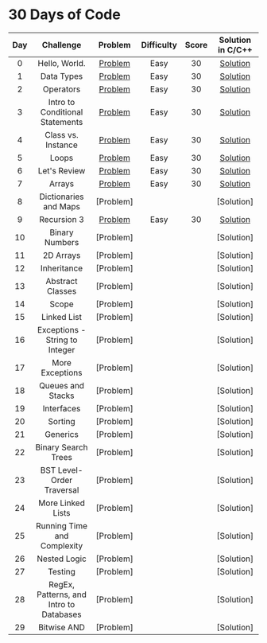 # 30 Days of Code

|  Day  |         Challenge         |          Problem          |          Difficulty          |          Score          |          Solution in C/C++          |
| :---: | :-----------------------: | :-----------------------: | :--------------------------: | :---------------------: | :------------------------: |
|   0   |  Hello, World.   | [Problem](https://www.hackerrank.com/challenges/30-hello-world/problem) | Easy | 30 | [Solution](https://github.com/Abdelrhman97/Hackerrank/blob/main/30%20Days%20of%20Code/01%20-%20Day%200%20-%20Hello%2C%20World.c) |
|   1  |  Data Types   | [Problem](https://www.hackerrank.com/challenges/30-data-types/problem) | Easy | 30 | [Solution](https://github.com/Abdelrhman97/Hackerrank/blob/main/30%20Days%20of%20Code/02%20-%20Day%201%20-%20Data%20Types.c) |
|   2  |  Operators   | [Problem](https://www.hackerrank.com/challenges/30-operators/problem) | Easy | 30 | [Solution](https://github.com/Abdelrhman97/Hackerrank/blob/main/30%20Days%20of%20Code/03%20-%20Day%202%20-%20Operators.c) |
|   3  |   Intro to Conditional Statements  | [Problem](https://www.hackerrank.com/challenges/30-conditional-statements/problem) | Easy | 30 | [Solution](https://github.com/Abdelrhman97/Hackerrank/blob/main/30%20Days%20of%20Code/04%20-%20Day%203%20-%20Intro%20to%20Conditional%20Statements.c) |
|   4  |   Class vs. Instance  | [Problem](https://www.hackerrank.com/challenges/30-class-vs-instance/problem) | Easy | 30 | [Solution](https://github.com/Abdelrhman97/Hackerrank/blob/main/30%20Days%20of%20Code/05%20-%20Day%204%20-%20Class%20vs.%20Instance.cpp) |
|   5  |   Loops  | [Problem](https://www.hackerrank.com/challenges/30-loops/problem) | Easy | 30 | [Solution](https://github.com/Abdelrhman97/Hackerrank/blob/main/30%20Days%20of%20Code/06%20-%20Day%205%20-%20Loops.c) |
|   6  |  Let's Review   | [Problem](https://www.hackerrank.com/challenges/30-review-loop/problem) | Easy | 30 | [Solution](https://github.com/Abdelrhman97/Hackerrank/blob/main/30%20Days%20of%20Code/07%20-%20Day%206:%20Let's%20Review.cpp) |
|   7  |  Arrays   | [Problem](https://www.hackerrank.com/challenges/30-arrays/problem) | Easy | 30 | [Solution](https://github.com/Abdelrhman97/Hackerrank/blob/main/30%20Days%20of%20Code/08%20-%20Day%207%20-%20Arrays.c) |
|   8  |    Dictionaries and Maps  | [Problem] |  |  | [Solution] |
|   9  |   Recursion 3  | [Problem](https://www.hackerrank.com/challenges/30-recursion/problem) | Easy | 30 | [Solution](https://github.com/Abdelrhman97/Hackerrank/blob/main/30%20Days%20of%20Code/10%20-%20Day%209%20-Recursion%203.c) |
|   10  |   Binary Numbers  | [Problem] |  |  | [Solution] |
|   11  |  2D Arrays   | [Problem] |  |  | [Solution] |
|   12  |  Inheritance   | [Problem] |  |  | [Solution] |
|   13  |  Abstract Classes   | [Problem] |  |  | [Solution] |
|   14  |   Scope  | [Problem] |  |  | [Solution] |
|   15  |  Linked List   | [Problem] |  |  | [Solution] |
|   16  |   Exceptions - String to Integer  | [Problem] |  |  | [Solution] |
|   17  |   More Exceptions   | [Problem] |  |  | [Solution] |
|   18  |  Queues and Stacks   | [Problem] |  |  | [Solution] |
|   19  |  Interfaces   | [Problem] |  |  | [Solution] |
|   20  |   Sorting  | [Problem] |  |  | [Solution] |
|   21  |   Generics  | [Problem] |  |  | [Solution] |
|   22  |   Binary Search Trees   | [Problem] |  |  | [Solution] |
|   23  |  BST Level-Order Traversal   | [Problem] |  |  | [Solution] |
|   24  |  More Linked Lists   | [Problem] |  |  | [Solution] |
|   25  |  Running Time and Complexity   | [Problem] |  |  | [Solution] |
|   26  |   Nested Logic  | [Problem] |  |  | [Solution] |
|   27  |   Testing  | [Problem] |  |  | [Solution] |
|   28  |   RegEx, Patterns, and Intro to Databases  | [Problem] |  |  | [Solution] |
|   29  |  Bitwise AND   | [Problem] |  |  | [Solution] |


